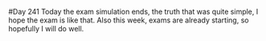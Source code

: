 #Day 241
Today the exam simulation ends, the truth that was quite simple, I hope the exam is like that. Also this week, exams are already starting, so hopefully I will do well.